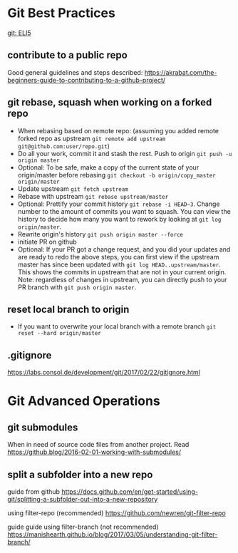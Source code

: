 # Git Best Practices
[git: ELI5](https://hackernoon.com/understanding-git-fcffd87c15a3)

## contribute to a public repo
Good general guidelines and steps described:
https://akrabat.com/the-beginners-guide-to-contributing-to-a-github-project/

## git rebase, squash when working on a forked repo

* When rebasing based on remote repo: (assuming you added remote forked repo as upstream `git remote add upstream git@github.com:user/repo.git`)
* Do all your work, commit it and stash the rest. Push to origin `git push -u origin master`
* Optional: To be safe, make a copy of the current state of your origin/master before rebasing `git checkout -b origin/copy_master origin/master`
* Update upstream `git fetch upstream`
* Rebase with upstream `git rebase upstream/master`
* Optional: Prettify your commit history `git rebase -i HEAD~3`. Change number to the amount of commits you want to squash. You can view the history to decide how many you want to rework by looking at `git log origin/master`.
* Rewrite origin's history `git push origin master --force` 
* initiate PR on github
* Optional: If your PR got a change request, and you did your updates and are ready to redo the above steps, you can first view if the upstream master has since been updated with `git log HEAD..upstream/master`. This shows the commits in upstream that are not in your current origin. Note: regardless of changes in upstream, you can directly push to your PR branch with `git push origin master`.

## reset local branch to origin

* If you want to overwrite your local branch with a remote branch `git reset --hard origin/master`

## .gitignore
https://labs.consol.de/development/git/2017/02/22/gitignore.html

# Git Advanced Operations
## git submodules
When in need of source code files from another project. Read https://github.blog/2016-02-01-working-with-submodules/

## split a subfolder into a new repo
guide from github https://docs.github.com/en/get-started/using-git/splitting-a-subfolder-out-into-a-new-repository

using filter-repo (recommended) https://github.com/newren/git-filter-repo

guide guide using filter-branch (not recommended) https://manishearth.github.io/blog/2017/03/05/understanding-git-filter-branch/

